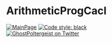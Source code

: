# ArithmeticProgCacl

[![MainPage](https://img.shields.io/github/release/explosion/spacy.svg?style=flat-square&logo=github)](https://github.com/GhostPoltergeist)
[![Code style: black](https://img.shields.io/badge/code%20style-black-000000.svg?style=flat-square)](https://github.com/ambv/black)
<br />
[![GhostPoltergeist on Twitter](https://img.shields.io/twitter/follow/spacy_io.svg?style=social&label=Follow)](https://twitter.com/haroldedsel)
